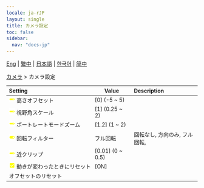```yaml
---
locale: ja-rJP
layout: single
title: カメラ設定
toc: false
sidebar:
  nav: "docs-jp"
---
```

[Eng](/dancexr/menu/2025.4/scene/config_camera) | [繁中](/tw/dancexr/menu/2025.4/scene/config_camera) | [日本語](/jp/dancexr/menu/2025.4/scene/config_camera) | [한국어](/kr/dancexr/menu/2025.4/scene/config_camera) | [简中](/zh/dancexr/menu/2025.4/scene/config_camera)

[カメラ](../menu#カメラ) > カメラ設定



| Setting | Value | Description |
| :--- | --- | :--- |
|<nobr>![slider icon](/images/icon/ic_slider.png) 高さオフセット</nobr>| [0] (-5 ~ 5) | 
|<nobr>![slider icon](/images/icon/ic_slider.png) 視野角スケール</nobr>| [1] (0.25 ~ 2) | 
|<nobr>![slider icon](/images/icon/ic_slider.png) ポートレートモードズーム</nobr>| [1.2] (1 ~ 2) | 
|<nobr>![toggle_on icon](/images/icon/ic_toggle_on.png) 回転フィルター</nobr>| フル回転 | 回転なし, 方向のみ, フル回転, 
|<nobr>![slider icon](/images/icon/ic_slider.png) 近クリップ</nobr>| [0.01] (0 ~ 0.5) | 
|<nobr>![check_on icon](/images/icon/ic_check_on.png) 動きが変わったときにリセット</nobr>| [ON] | 
|<nobr> オフセットのリセット</nobr>|| 
